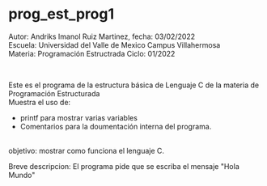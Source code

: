 # prog_est_prog1
<p>Autor: Andriks Imanol Ruiz Martinez, fecha: 03/02/2022  <br>
Escuela: Universidad del Valle de Mexico Campus Villahermosa <br>
Materia: Programación Estructrada
Ciclo: 01/2022</p>
<br>
<p>Este es el programa de la estructura básica de Lenguaje C de la materia de Programación Estructurada<br>
Muestra el uso de:
  <ul>
    <li>printf para mostrar varias variables</li>
<li>Comentarios para la doumentación interna del programa.</li>
    </ul>
    </p>
<br>
objetivo: mostrar como funciona el lenguaje C.
<br>
<p>Breve descripcion:
El programa pide que se escriba el mensaje "Hola Mundo" <br>
</p>

